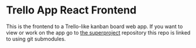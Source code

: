 # Trello App React Frontend

This is the frontend to a Trello-like kanban board web app. If you want to view or work on the app go to [the superproject](https://github.com/me-julian/containerized-trello) repository this repo is linked to using git submodules.
